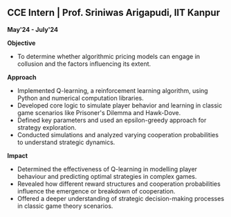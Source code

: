 ## CCE Intern | Prof. Sriniwas Arigapudi, IIT Kanpur

**May'24 - July'24**

**Objective**

* To determine whether algorithmic pricing models can engage in collusion and the factors influencing its extent.

**Approach**

* Implemented Q-learning, a reinforcement learning algorithm, using Python and numerical computation libraries.
* Developed core logic to simulate player behavior and learning in classic game scenarios like Prisoner's Dilemma and Hawk-Dove.
* Defined key parameters and used an epsilon-greedy approach for strategy exploration.
* Conducted simulations and analyzed varying cooperation probabilities to understand strategic dynamics.

**Impact**

* Determined the effectiveness of Q-learning in modelling player behaviour and predicting optimal strategies in complex games.
* Revealed how different reward structures and cooperation probabilities influence the emergence or breakdown of cooperation.
* Offered a deeper understanding of strategic decision-making processes in classic game theory scenarios.

